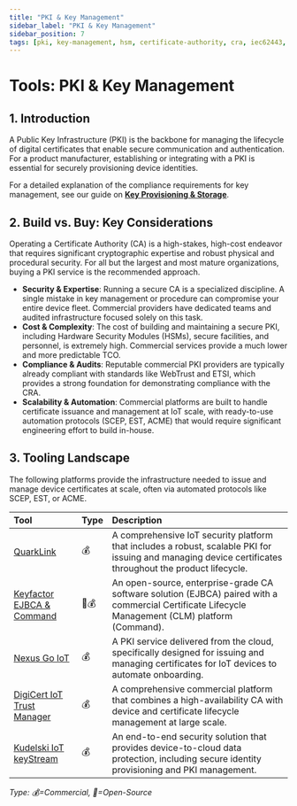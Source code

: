 ```yaml
---
title: "PKI & Key Management"
sidebar_label: "PKI & Key Management"
sidebar_position: 7
tags: [pki, key-management, hsm, certificate-authority, cra, iec62443, tools, certificates, open-source, commercial]
---
```

# Tools: PKI & Key Management

## 1. Introduction

A Public Key Infrastructure (PKI) is the backbone for managing the lifecycle of digital certificates that enable secure communication and authentication. For a product manufacturer, establishing or integrating with a PKI is essential for securely provisioning device identities.

For a detailed explanation of the compliance requirements for key management, see our guide on **[Key Provisioning & Storage](../implementation/build-phase/key-provisioning.md)**.

## 2. Build vs. Buy: Key Considerations

Operating a Certificate Authority (CA) is a high-stakes, high-cost endeavor that requires significant cryptographic expertise and robust physical and procedural security. For all but the largest and most mature organizations, buying a PKI service is the recommended approach.

-   **Security & Expertise**: Running a secure CA is a specialized discipline. A single mistake in key management or procedure can compromise your entire device fleet. Commercial providers have dedicated teams and audited infrastructure focused solely on this task.
-   **Cost & Complexity**: The cost of building and maintaining a secure PKI, including Hardware Security Modules (HSMs), secure facilities, and personnel, is extremely high. Commercial services provide a much lower and more predictable TCO.
-   **Compliance & Audits**: Reputable commercial PKI providers are typically already compliant with standards like WebTrust and ETSI, which provides a strong foundation for demonstrating compliance with the CRA.
-   **Scalability & Automation**: Commercial platforms are built to handle certificate issuance and management at IoT scale, with ready-to-use automation protocols (SCEP, EST, ACME) that would require significant engineering effort to build in-house.

## 3. Tooling Landscape

The following platforms provide the infrastructure needed to issue and manage device certificates at scale, often via automated protocols like SCEP, EST, or ACME.

| Tool | Type | Description |
| :--- | :--- | :--- |
| [QuarkLink](https://www.cryptoquantique.com/products/quarklink/) | 💰 | A comprehensive IoT security platform that includes a robust, scalable PKI for issuing and managing device certificates throughout the product lifecycle. |
| [Keyfactor EJBCA & Command](https://www.keyfactor.com/products/ejbca-enterprise/) | 🐙💰 | An open-source, enterprise-grade CA software solution (EJBCA) paired with a commercial Certificate Lifecycle Management (CLM) platform (Command). |
| [Nexus Go IoT](https://www.nexusgroup.com/solutions/online-services/iot/) | 💰 | A PKI service delivered from the cloud, specifically designed for issuing and managing certificates for IoT devices to automate onboarding. |
| [DigiCert IoT Trust Manager](https://www.digicert.com/iot-trust-manager) | 💰 | A comprehensive commercial platform that combines a high-availability CA with device and certificate lifecycle management at large scale. |
| [Kudelski IoT keyStream](https://www.kudelski-iot.com/services-and-systems/keystream-iot-security-system) | 💰 | An end-to-end security solution that provides device-to-cloud data protection, including secure identity provisioning and PKI management. |

<!-- vale off -->
*Type: 💰=Commercial, 🐙=Open-Source*
<!-- vale on --> 